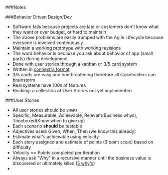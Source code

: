 ###Notes

###Behavior Driven Design/Dev

* Software fails because projects are late or customers don't know what they want or over budget, or hard to maintain
* The above problems are easily trumped with the Agile Lifecycle because everyone is involved continuously
* Maintain a working prototype with working revisions
* The word behavior is because you ask about behavior of app (small parts) during development
* Done with user stories through a kanban or 3/5 card system
* Written in [connextra format][1]
* 3/5 cards are easy and nonthreatening therefore all stakeholders can brainstorm
* Real systems have 100s of features
* _Backlog_: a collection of User Stories not yet implemented

###User Stories

* All user stories should be `SMART`
* Specific, Measurable, Achievable, Relevant(Business whys), Timeboxed(Know when to give up)
* Each scenario __should__ be testable
* Adjectives used: Given, When, Then (we know this already)
* Estimate what's achievable using velocity
* Each story assigned and estimate of points (3 point scale) based on difficulty
* Velocity == Points completed per iteration
* Always ask "Why" in a recursive manner until the business value is discovered or ultimately killed ([5 why's][2])
* 


[1]: /ConnextraFormat
[2]: http://www.agilejourneyman.com/2011/08/5-whys-putting-fun-back-into-your.html